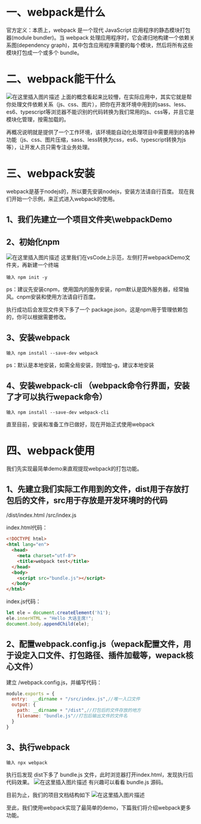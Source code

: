 
# 一、webpack是什么
官方定义：本质上，webpack 是一个现代 JavaScript 应用程序的静态模块打包器(module bundler)。当 webpack 处理应用程序时，它会递归地构建一个依赖关系图(dependency graph)，其中包含应用程序需要的每个模块，然后将所有这些模块打包成一个或多个 bundle。

# 二、webpack能干什么
![在这里插入图片描述](https://img-blog.csdnimg.cn/20190829103414516.png?x-oss-process=image/watermark,type_ZmFuZ3poZW5naGVpdGk,shadow_10,text_aHR0cHM6Ly9ibG9nLmNzZG4ubmV0L2lhbWx1amluZ3Rhbw==,size_16,color_FFFFFF,t_70)
上面的概念看起来比较懵，在实际应用中，其实它就是帮你处理文件依赖关系（js、css、图片），把你在开发环境中用到的sass、less、es6、typescript等浏览器不能识别的代码转换为我们常用的js、css等，并且它是模块化管理，按需加载的。

再概况说明就是提供了一个工作环境，该环境能自动化处理项目中需要用到的各种功能（js、css、图片压缩，sass、less转换为css，es6、typescript转换为js等），让开发人员只需专注业务处理。

# 三、webpack安装
webpack是基于nodejs的，所以要先安装nodejs，安装方法请自行百度。
现在我们开始一个示例，来正式进入webpack的使用。

## 1、我们先建立一个项目文件夹\webpackDemo
## 2、初始化npm
![在这里插入图片描述](https://img-blog.csdnimg.cn/20190829103438407.png?x-oss-process=image/watermark,type_ZmFuZ3poZW5naGVpdGk,shadow_10,text_aHR0cHM6Ly9ibG9nLmNzZG4ubmV0L2lhbWx1amluZ3Rhbw==,size_16,color_FFFFFF,t_70)
这里我们在vsCode上示范，左侧打开webpackDemo文件夹，再新建一个终端

    输入 npm init -y

ps：建议先安装cnpm，使用国内的服务安装，npm默认是国外服务器，经常抽风。cnpm安装和使用方法请自行百度。

执行成功后会发现文件夹下多了一个 package.json，这是npm用于管理依赖包的，你可以根据需要修改。
## 3、安装webpack
    输入 npm install --save-dev webpack

ps：默认是本地安装，如需全局安装，则增加-g，建议本地安装
## 4、安装webpack-cli （webpack命令行界面，安装了才可以执行wepack命令）

    输入 npm install --save-dev webpack-cli

直至目前，安装和准备工作已做好，现在开始正式使用webpack

# 四、webpack使用
我们先实现最简单demo来直观提现webpack的打包功能。
## 1、先建立我们实际工作用到的文件，dist用于存放打包后的文件，src用于存放是开发环境时的代码
/dist/index.html
/src/index.js

index.html代码：

```html
<!DOCTYPE html>
<html lang="en">
  <head>
    <meta charset="utf-8">
    <title>webpack test</title>
  </head>
  <body>
    <script src="bundle.js"></script>
  </body>
</html>
```

index.js代码：

```js
let ele = document.createElement('h1');
ele.innerHTML = "Hello 大话主席!";
document.body.appendChild(ele);
```

## 2、配置webpack.config.js（wepack配置文件，用于设定入口文件、打包路径、插件加载等，wepack核心文件）
建立 /webpack.config.js，并编写代码：

```js
module.exports = {
  entry:  __dirname + "/src/index.js",//唯一入口文件
  output: {
    path: __dirname + "/dist",//打包后的文件存放的地方
    filename: "bundle.js"//打包后输出文件的文件名
  }
}
```

## 3、执行webpack

    输入 npx webpack

执行后发现 dist下多了 bundle.js 文件，此时浏览器打开index.html，发现执行后代码效果。
![在这里插入图片描述](https://img-blog.csdnimg.cn/20190829103725350.png?x-oss-process=image/watermark,type_ZmFuZ3poZW5naGVpdGk,shadow_10,text_aHR0cHM6Ly9ibG9nLmNzZG4ubmV0L2lhbWx1amluZ3Rhbw==,size_16,color_FFFFFF,t_70)
有兴趣可以看看 bundle.js 源码。

目前为止，我们的项目文档结构如下
![在这里插入图片描述](https://img-blog.csdnimg.cn/20190829103813968.png?x-oss-process=image/watermark,type_ZmFuZ3poZW5naGVpdGk,shadow_10,text_aHR0cHM6Ly9ibG9nLmNzZG4ubmV0L2lhbWx1amluZ3Rhbw==,size_16,color_FFFFFF,t_70)

至此，我们使用webpack实现了最简单的demo，下篇我们将介绍webpack更多功能。

